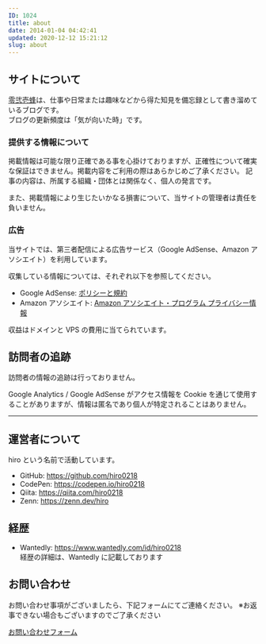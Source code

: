 ```yaml
---
ID: 1024
title: about
date: 2014-01-04 04:42:41
updated: 2020-12-12 15:21:12
slug: about
---
```


## サイトについて

[零弐壱蜂](https://b.0218.jp/)は、仕事や日常または趣味などから得た知見を備忘録として書き溜めているブログです。  
ブログの更新頻度は「気が向いた時」です。

### 提供する情報について

掲載情報は可能な限り正確である事を心掛けておりますが、正確性について確実な保証はできません。掲載内容をご利用の際はあらかじめご了承ください。
記事の内容は、所属する組織・団体とは関係なく、個人の発言です。

また、掲載情報により生じたいかなる損害について、当サイトの管理者は責任を負いません。

### 広告

当サイトでは、第三者配信による広告サービス（Google AdSense、Amazon アソシエイト）を利用しています。

収集している情報については、それぞれ以下を参照してください。

- Google AdSense: [ポリシーと規約](https://policies.google.com/technologies/ads?hl=ja)
- Amazon アソシエイト: [Amazon アソシエイト・プログラム プライバシー情報](https://rcm-jp.amazon.co.jp/e/cm/privacy-policy.html?o=9)

収益はドメインと VPS の費用に当てられています。

## 訪問者の追跡

訪問者の情報の追跡は行っておりません。

Google Analytics / Google AdSense がアクセス情報を Cookie を通じて使用することがありますが、情報は匿名であり個人が特定されることはありません。

---

## 運営者について

hiro という名前で活動しています。

- GitHub: https://github.com/hiro0218  
- CodePen: https://codepen.io/hiro0218
- Qiita: https://qiita.com/hiro0218
- Zenn: https://zenn.dev/hiro

## 経歴

- Wantedly: https://www.wantedly.com/id/hiro0218  
  経歴の詳細は、Wantedly に記載しております

## お問い合わせ

お問い合わせ事項がございましたら、下記フォームにてご連絡ください。
※お返事できない場合もございますのでご了承ください

[お問い合わせフォーム](https://goo.gl/forms/9l1uAOVef8Wp3IFC2)
